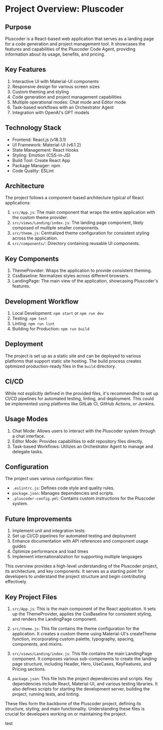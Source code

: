 # Project Overview: Pluscoder

## Purpose
Pluscoder is a React-based web application that serves as a landing page for a code generation and project management tool. It showcases the features and capabilities of the Pluscoder Code Agent, providing information about its usage, benefits, and pricing.

## Key Features
1. Interactive UI with Material-UI components
2. Responsive design for various screen sizes
3. Custom theming and styling
4. Code generation and project management capabilities
5. Multiple operational modes: Chat mode and Editor mode
6. Task-based workflows with an Orchestrator Agent
7. Integration with OpenAI's GPT models

## Technology Stack
- Frontend: React.js (v18.3.1)
- UI Framework: Material-UI (v6.1.2)
- State Management: React Hooks
- Styling: Emotion (CSS-in-JS)
- Build Tool: Create React App
- Package Manager: npm
- Code Quality: ESLint

## Architecture
The project follows a component-based architecture typical of React applications:

1. `src/App.js`: The main component that wraps the entire application with the custom theme provider.
2. `src/views/Landing/index.js`: The landing page component, likely composed of multiple smaller components.
3. `src/theme.js`: Centralized theme configuration for consistent styling across the application.
4. `src/components/`: Directory containing reusable UI components.

## Key Components
1. ThemeProvider: Wraps the application to provide consistent theming.
2. CssBaseline: Normalizes styles across different browsers.
3. LandingPage: The main view of the application, showcasing Pluscoder's features.

## Development Workflow
1. Local Development: `npm start` or `npm run dev`
2. Testing: `npm test`
3. Linting: `npm run lint`
4. Building for Production: `npm run build`

## Deployment
The project is set up as a static site and can be deployed to various platforms that support static site hosting. The build process creates optimized production-ready files in the `build` directory.

## CI/CD
While not explicitly defined in the provided files, it's recommended to set up CI/CD pipelines for automated testing, linting, and deployment. This could be implemented using platforms like GitLab CI, GitHub Actions, or Jenkins.

## Usage Modes
1. Chat Mode: Allows users to interact with the Pluscoder system through a chat interface.
2. Editor Mode: Provides capabilities to edit repository files directly.
3. Task-based Workflows: Utilizes an Orchestrator Agent to manage and delegate tasks.

## Configuration
The project uses various configuration files:
- `.eslintrc.js`: Defines code style and quality rules.
- `package.json`: Manages dependencies and scripts.
- `.pluscoder-config.yml`: Contains custom instructions for the Pluscoder system.

## Future Improvements
1. Implement unit and integration tests
2. Set up CI/CD pipelines for automated testing and deployment
3. Enhance documentation with API references and component usage guides
4. Optimize performance and load times
5. Implement internationalization for supporting multiple languages

This overview provides a high-level understanding of the Pluscoder project, its architecture, and key components. It serves as a starting point for developers to understand the project structure and begin contributing effectively.

## Key Project Files

1. `src/App.js`: This is the main component of the React application. It sets up the ThemeProvider, applies the CssBaseline for consistent styling, and renders the LandingPage component.

2. `src/theme.js`: This file contains the theme configuration for the application. It creates a custom theme using Material-UI's createTheme function, incorporating custom palette, typography, spacing, components, and mixins.

3. `src/views/Landing/index.js`: This file contains the main LandingPage component. It composes various sub-components to create the landing page structure, including Header, Hero, UseCases, KeyFeatures, and Pricing sections.

4. `package.json`: This file lists the project dependencies and scripts. Key dependencies include React, Material-UI, and various testing libraries. It also defines scripts for starting the development server, building the project, running tests, and linting.

These files form the backbone of the Pluscoder project, defining its structure, styling, and main functionality. Understanding these files is crucial for developers working on or maintaining the project.

test